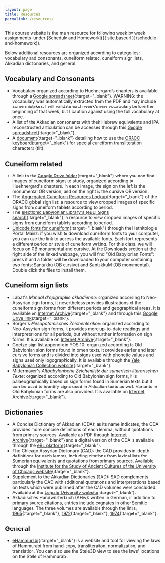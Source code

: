 ```yaml
---
layout: page
title: Resources
permalink: /resources/
---
```


This course website is the main resource for following week by week assignments (under [Schedule and Homework]({{ site.baseurl }}/schedule-and-homework)).

Below additional resources are organized according to categories: vocabulary and consonants, cuneiform related, cuneiform sign lists, Akkadian dictionaries, and general.

## Vocabulary and Consonants

- Vocabulary organized according to Huehnergard’s chapters is available through a [Google spreadsheet](https://docs.google.com/spreadsheets/d/1cOzJwrJuwKuhsvXzZ25GANkObBirXbcOlWSgbtCCMLI/edit?usp=sharing){:target="_blank"}. WARNING: the vocabulary was automatically extracted from the PDF and may include some mistakes. I will validate each week’s new vocabulary before the beginning of that week, but I caution against using the full vocabulary at once.
- A list of the Akkadian consonants with their Hebrew equivalents and IPA reconstructed articulation can be accessed through this [Google spreadsheet](https://docs.google.com/spreadsheets/d/1gJ_Y9hGenTmyctCmNS8GP41pZ8sstyTUU479G514CR4/edit?usp=sharing){:target="_blank"}.
- A [document](https://docs.google.com/document/d/1uqQI68RR6n8z9F3zHT2BRzxocHWRlIwR-q0zvRDQX9o/edit?usp=sharing){:target="_blank"} detailing how to use the [ORACC keyboard](https://oracc.museum.upenn.edu/doc/help/visitingoracc/keyboards/index.html){:target="_blank"} for special cuneiform transliteration characters (tlit).


## Cuneiform related

- A link to the [Google Drive folder](https://drive.google.com/drive/folders/1uidea4TIov6F4jxMKwtg00b-RLL33N5o?usp=sharing){:target="_blank"} where you can find images of cuneiform signs to study, organized according to Huehnergard's chapters. In each image, the sign on the left is the monumental OB version, and on the right is the cursive OB version.
- The [Aggregated Cuneiform Resources Lookup](https://oracc.museum.upenn.edu/osl/ACRL/index.html){:target="_blank"} of the ORACC global sign list: a resource to view cropped images of specific signs from cuneiform tablets according to period.
- The [electronic Babylonian Library's (eBL) Signs search](https://www.ebl.lmu.de/signs){:target="_blank"}: a resource to view cropped images of specific signs from cuneiform tablets according to period.
- [Unicode fonts for cuneiform](https://www.hethport.uni-wuerzburg.de/cuneifont/){:target="_blank"} through the Hethitologie Portal Mainz: if you wish to download cuneiform fonts to your computer, you can use the link to access the available fonts. Each font represents a different period or style of cuneiform writing. For this class, we will focus on OB monumental and cursive. At the Downloads section at the right side of the linked webpage, you will find "Old Babylonian Fonts": press it and a folder will be downloaded to your computer containing two fonts: Santakku (OB cursive) and SantakkuM (OB monumental). Double click the files to install them.

## Cuneiform sign lists

- Labat's *Manual d'epigraphie akkadienne*: organized according to Neo-Assyrian sign forms, it nevertheless provides illustrations of the cuneiform sign forms from different periods and geographical areas. It is available on [Internet Archive](https://archive.org/details/rene-labat-florence-malbran-labat-manuel-depigraphie-akkadienne-signes-syllabair/page/n1/mode/2up){:target="_blank"} and through this [Google Drive link](https://drive.google.com/file/d/1nvoGlNfz9dJgBGuZQ-4uloZ-SALPQO32/view?usp=sharing){:target="_blank"}.
- Borger's *Mesopotamisches Zeichenlexikon*: organized according to Neo-Assyrian sign forms, it provides more up-to-date readings and interpretations for all periods, but without further information on sign forms. It is available on [Internet Archive](https://archive.org/details/MesopotamischesZeichenlexikon/page/n1/mode/1up){:target="_blank"}.
- Goetze sign list appendix in YOS 10: organized according to Old Babylonian sign forms found in omen texts, it provides earlier and later cursive forms and is divided into signs used with phonetic values and signs used only logographically. It is available through the [Yale Babylonian Collection website](https://babylonian-collection.yale.edu/sites/default/files/files/yos10.pdf){:target="_blank"}.
- Mittermayer's *Altbabylonische Zeichenliste der sumerisch-literarischen Texte*: organized according to Old Babylonian sign forms, it is palaeographically based on sign forms found in Sumerian texts but it can be used to identify signs used in Akkadian texts as well. Variants in Old Babylonian forms are also provided. It is available on [Internet Archive](https://archive.org/details/Mittermayer2006AltbabylonischeZeichenlistePages4303/mode/2up){:target="_blank"}.

## Dictionaries

- A Concise Dictionary of Akkadian (CDA): as its name indicates, the CDA provides more concise definitions of each lemma, without quotations from primary sources. Available as PDF through [Internet Archive](https://archive.org/details/AConsiceDictionaryAkkadian/mode/2up){:target="_blank"} and a digital version of the CDA is available through the [eBL platform](https://www.ebl.lmu.de/dictionary){:target="_blank"}. 
- The Chicago Assyrian Dictionary (CAD): the CAD provides in-depth definitions for each lemma, including citations from lexical lists for Sumerian equivalents and quotations from primary sources. Available through the [Institute for the Study of Ancient Cultures of the University of Chicago website](https://isac.uchicago.edu/research/publications/chicago-assyrian-dictionary){:target="_blank"}. 
- Supplement to the Akkadian Dictionaries (SAD): SAD complements particularly the CAD with additional quotations and interpretations based on texts which were published after the CAD volumes were concluded. Available at the [Leipzig University website](https://www.gkr.uni-leipzig.de/en/draft/altorientalisches-institut/forschung/supplement-to-the-akkadian-dictionaries){:target="_blank"}. 
- Akkadisches Handwörterbuch (AHw): written in German, in addition to primary source citations, entries include cognates in other Semitic languages. The three volumes are available through the links, [1965](https://drive.google.com/file/d/1ITsTxjKv8XAEK2UFyW3fbQNnXDPzPZnI/view?usp=sharing){:target="_blank"}, [1972](https://drive.google.com/file/d/1OBe1ZaRRje-qqYekRxFuyLupB-vxUkg2/view?usp=sharing){:target="_blank"}, [1974](https://drive.google.com/file/d/1zgnGl5GTMnGrRlRfjT9uPwn8gkVaSBVZ/view?usp=sharing){:target="_blank"}. 

## General

- [eHammurabi](https://ehammurabi.org/){:target="_blank"} is a website and tool for viewing the laws of Hammurabi from hand-copy, transliteration, normalization, and translation. You can also use the Stele3D view to see the laws' locations on the Stele of Hammurabi.

